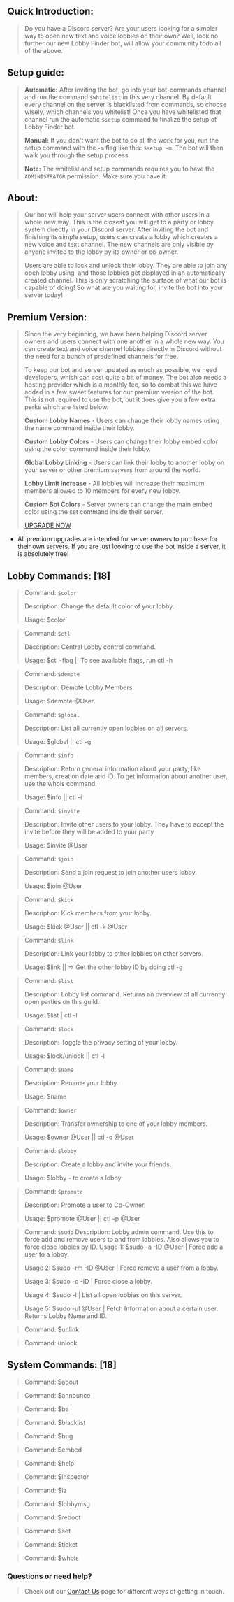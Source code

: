 ## Quick Introduction:
> Do you have a Discord server? Are your users looking for a simpler way to open new text and voice lobbies on their own? Well, look no further our new Lobby Finder bot, will allow your community todo all of the above.

## Setup guide:
> **Automatic:** After inviting the bot, go into your bot-commands channel and run the command `$whitelist` in this very channel. By default every channel on the server is blacklisted from commands, so choose wisely, which channels you whitelist! Once you have whitelisted that channel run the automatic `$setup` command to finalize the setup of Lobby Finder bot.
> 
> **Manual:** If you don't want the bot to do all the work for you, run the setup command with the `-m` flag like this: `$setup -m`. The bot will then walk you through the setup process.
> 
> **Note:** The whitelist and setup commands requires you to have the `ADMINISTRATOR` permission. Make sure you have it.

## About:
> Our bot will help your server users connect with other users in a whole new way. This is the closest you will get to a party or lobby system directly in your Discord server. After inviting the bot and finishing its simple setup, users can create a lobby which creates a new voice and text channel. The new channels are only visible by anyone invited to the lobby by its owner or co-owner. 
> 
> Users are able to lock and unlock their lobby. They are able to join any open lobby using, and those lobbies get displayed in an automatically created channel. This is only scratching the surface of what our bot is capable of doing! So what are you waiting for, invite the bot into your server today!

## Premium Version:
> Since the very beginning, we have been helping Discord server owners and users connect with one another in a whole new way. You can create text and voice channel lobbies directly in Discord without the need for a bunch of predefined channels for free.
> 
> To keep our bot and server updated as much as possible, we need developers, which can cost quite a bit of money. The bot also needs a hosting provider which is a monthly fee, so to combat this we have added in a few sweet features for our premium version of the bot. This is not required to use the bot, but it does give you a few extra perks which are listed below.
> 
> **Custom Lobby Names** - Users can change their lobby names using the name command inside their lobby.
> 
> **Custom Lobby Colors** - Users can change their lobby embed color using the color command inside their lobby.
> 
> **Global Lobby Linking** - Users can link their lobby to another lobby on your server or other premium servers from around the world.
> 
> **Lobby Limit Increase** - All lobbies will increase their maximum members allowed to 10 members for every new lobby.
> 
> **Custom Bot Colors** - Server owners can change the main embed color using the set command inside their server.
> 
> [UPGRADE NOW](https://www.patreon.com/lobbyfinder)

* All premium upgrades are intended for server owners to purchase for their own servers. If you are just looking to use the bot inside a server, it is absolutely free!

## Lobby Commands: [18]

> Command: `$color`
> 
> Description: Change the default color of your lobby.
> 
> Usage: $color`

> Command: `$ctl`
> 
> Description: Central Lobby control command.
> 
> Usage: $ctl -flag || To see available flags, run ctl -h

> Command: `$demote`
> 
> Description: Demote Lobby Members.
> 
> Usage: $demote @User

> Command: `$global`
> 
> Description: List all currently open lobbies on all servers.
> 
> Usage: $global || ctl -g

> Command: `$info`
> 
> Description: Return general information about your party, like members, creation date and ID. To get information about another user, use the whois command.
> 
> Usage: $info || ctl -i

> Command: `$invite`
> 
> Description: Invite other users to your lobby. They have to accept the invite before they will be added to your party
> 
> Usage: $invite @User

> Command: `$join`
> 
> Description: Send a join request to join another users lobby.
> 
> Usage: $join @User

> Command: `$kick`
> 
> Description: Kick members from your lobby.
> 
> Usage: $kick @User || ctl -k @User

> Command: `$link`
> 
> Description: Link your lobby to other lobbies on other servers.
> 
> Usage: $link <LOBBYID> || => Get the other lobby ID by doing ctl -g

> Command: `$list`
> 
> Description: Lobby list command. Returns an overview of all currently open parties on this guild.
> 
> Usage: $list | ctl -l

> Command: `$lock`
> 
> Description: Toggle the privacy setting of your lobby.
> 
> Usage: $lock/unlock || ctl -l

> Command: `$name`
> 
> Description: Rename your lobby.
> 
> Usage: $name <Newname>

> Command: `$owner`
> 
> Description: Transfer ownership to one of your lobby members.
> 
> Usage: $owner @User || ctl -o @User

> Command: `$lobby`
> 
> Description: Create a lobby and invite your friends.
> 
> Usage: $lobby - to create a lobby

> Command: `$promote`
> 
> Description: Promote a user to Co-Owner.
> 
> Usage: $promote @User || ctl -p @User

> Command: `$sudo`
> Description: Lobby admin command. Use this to force add and remove users to and from lobbies. Also allows you to force close lobbies by ID.
> Usage 1: $sudo -a -ID @User | Force add a user to a lobby.
> 
> Usage 2: $sudo -rm -ID @User | Force remove a user from a lobby.
> 
> Usage 3: $sudo -c -ID | Force close a lobby.
> 
> Usage 4: $sudo -l | List all open lobbies on this server.
> 
> Usage 5: $sudo -ul @User | Fetch Information about a certain user. Returns Lobby Name and ID.

> Command: $unlink
> 

> Command: unlock
> 

## System Commands: [18]

> Command: $about
> 

> Command: $announce
> 

> Command: $ba
> 

> Command: $blacklist
> 

> Command: $bug
>

> Command: $embed
> 

> Command: $help
> 

> Command: $inspector
> 

> Command: $la
> 

> Command: $lobbymsg
> 

> Command: $reboot
> 

> Command: $set
> 

> Command: $ticket
> 

> Command: $whois
> 

### Questions or need help?
> Check out our [Contact Us](https://github.com/LobbyFinderBot/lobbyfinderbot.github.io/wiki/Contact-Us) page for different ways of getting in touch.
